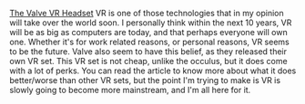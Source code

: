 [The Valve VR Headset](https://www.rockpapershotgun.com/valve-index-review)
VR is one of those technologies that in my opinion will take over the world
soon. I personally think within the next 10 years, VR will be as big as computers
are today, and that perhaps everyone will own one. Whether it's for work related
reasons, or personal reasons, VR seems to be the future. Valve also seem to have
this belief, as they released their own VR set. This VR set is not cheap, unlike the
occulus, but it does come with a lot of perks. You can read the article to know 
more about what it does better/worse than other VR sets, but the point I'm trying to make is
VR is slowly going to become more mainstream, and I'm all here for it.
